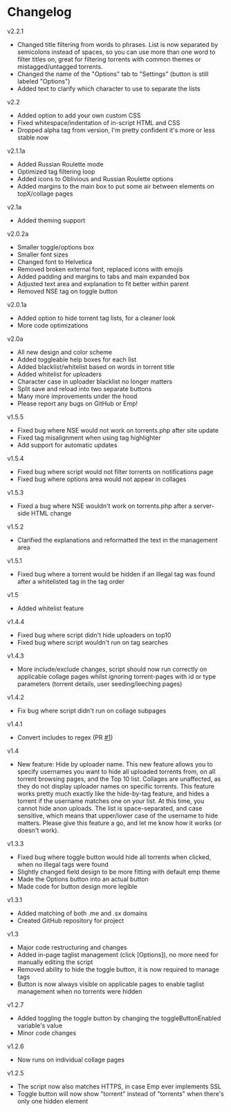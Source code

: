 # Changelog
v2.2.1
- Changed title filtering from words to phrases. List is now separated by semicolons instead of spaces, so you can use more than one word to filter titles on, great for filtering torrents with common themes or mistagged/untagged torrents.
- Changed the name of the "Options" tab to "Settings" (button is still labeled "Options")
- Added text to clarify which character to use to separate the lists

v2.2
- Added option to add your own custom CSS
- Fixed whitespace/indentation of in-script HTML and CSS
- Dropped alpha tag from version, I'm pretty confident it's more or less stable now

v2.1.1a
- Added Russian Roulette mode
- Optimized tag filtering loop
- Added icons to Oblivious and Russian Roulette options
- Added margins to the main box to put some air between elements on topX/collage pages

v2.1a
- Added theming support

v2.0.2a
- Smaller toggle/options box
- Smaller font sizes
- Changed font to Helvetica
- Removed broken external font, replaced icons with emojis
- Added padding and margins to tabs and main expanded box
- Adjusted text area and explanation to fit better within parent
- Removed NSE tag on toggle button

v2.0.1a
- Added option to hide torrent tag lists, for a cleaner look
- More code optimizations

v2.0a
- All new design and color scheme
- Added toggleable help boxes for each list
- Added blacklist/whitelist based on words in torrent title
- Added whitelist for uploaders
- Character case in uploader blacklist no longer matters
- Split save and reload into two separate buttons
- Many more improvements under the hood
- Please report any bugs on GitHub or Emp!

v1.5.5
- Fixed bug where NSE would not work on torrents.php after site update
- Fixed tag misalignment when using tag highlighter
- Add support for automatic updates

v1.5.4
- Fixed bug where script would not filter torrents on notifications page
- Fixed bug where options area would not appear in collages

v1.5.3
- Fixed a bug where NSE wouldn't work on torrents.php after a server-side HTML change

v1.5.2
- Clarified the explanations and reformatted the text in the management area

v1.5.1
- Fixed bug where a torrent would be hidden if an illegal tag was found after a whitelisted tag in the tag order

v1.5
- Added whitelist feature

v1.4.4
- Fixed bug where script didn't hide uploaders on top10
- Fixed bug where script wouldn't run on tag searches

v1.4.3
- More include/exclude changes, script should now run correctly on applicable collage pages whilst ignoring 
  torrent-pages with id or type parameters (torrent details, user seeding/leeching pages)
  
v1.4.2
- Fix bug where script didn't run on collage subpages

v1.4.1
- Convert includes to regex (PR [#1](https://github.com/ceodoe/noshitempornium/pull/1))

v1.4
- New feature: Hide by uploader name. This new feature allows you to specify usernames you want to hide 
  all uploaded torrents from, on all torrent browsing pages, and the Top 10 list. Collages are unaffected, 
  as they do not display uploader names on specific torrents. This feature works pretty much exactly like 
  the hide-by-tag feature, and hides a torrent if the username matches one on your list. At this time, you 
  cannot hide anon uploads. The list is space-separated, and case sensitive, which means that upper/lower 
  case of the username to hide matters. Please give this feature a go, and let me know how it works (or 
  doesn't work).

v1.3.3
- Fixed bug where toggle button would hide all torrents when clicked, when no illegal tags were found
- Slightly changed field design to be more fitting with default emp theme
- Made the Options button into an actual button
- Made code for button design more legible

v1.3.1
- Added matching of both .me and .sx domains
- Created GitHub repository for project

v1.3
- Major code restructuring and changes
- Added in-page taglist management (click [Options]), no more need for manually editing the script
- Removed ability to hide the toggle button, it is now required to manage tags
- Button is now always visible on applicable pages to enable taglist management when no torrents were hidden

v1.2.7
- Added toggling the toggle button by changing the toggleButtonEnabled variable's value
- Minor code changes

v1.2.6
- Now runs on individual collage pages

v1.2.5
- The script now also matches HTTPS, in case Emp ever implements SSL
- Toggle button will now show "torrent" instead of "torrents" when there's only one hidden element
